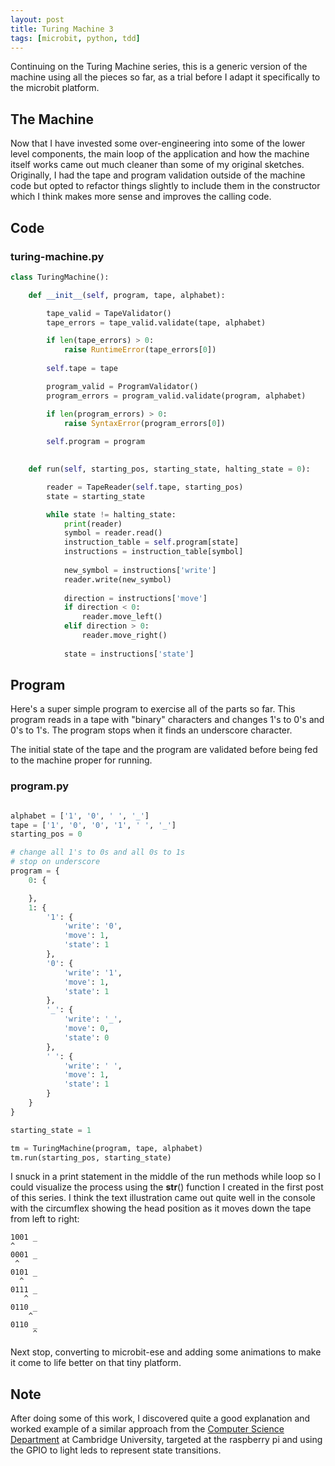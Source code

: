 ```yaml
---
layout: post
title: Turing Machine 3
tags: [microbit, python, tdd]
---
```


Continuing on the Turing Machine series, this is a generic version of the machine using all the pieces so far, as a trial 
before I adapt it specifically to the microbit platform.

## The Machine

Now that I have invested some over-engineering into some of the lower level components, the main loop of the application 
and how the machine itself works came out much cleaner than some of my original sketches. 
Originally, I had the tape and program validation outside of the machine code but opted to refactor things slightly to 
include them in the constructor which I think makes more sense and improves the calling code.

## Code

### turing-machine.py

```python
class TuringMachine():

    def __init__(self, program, tape, alphabet):

        tape_valid = TapeValidator()
        tape_errors = tape_valid.validate(tape, alphabet)

        if len(tape_errors) > 0:
            raise RuntimeError(tape_errors[0])
    
        self.tape = tape

        program_valid = ProgramValidator()
        program_errors = program_valid.validate(program, alphabet)

        if len(program_errors) > 0:
            raise SyntaxError(program_errors[0])
        
        self.program = program
        

    def run(self, starting_pos, starting_state, halting_state = 0):

        reader = TapeReader(self.tape, starting_pos)
        state = starting_state

        while state != halting_state:
            print(reader)
            symbol = reader.read()
            instruction_table = self.program[state]
            instructions = instruction_table[symbol]
            
            new_symbol = instructions['write']
            reader.write(new_symbol) 
        
            direction = instructions['move']
            if direction < 0:
                reader.move_left()
            elif direction > 0:
                reader.move_right()
                    
            state = instructions['state']

```

## Program 

Here's a super simple program to exercise all of the parts so far. This program reads in a tape with "binary" characters and 
changes 1's to 0's and 0's to 1's. The program stops when it finds an underscore character.

The initial state of the tape and the program are validated before being fed to the machine proper for running. 

### program.py 

```python

alphabet = ['1', '0', ' ', '_']
tape = ['1', '0', '0', '1', ' ', '_']
starting_pos = 0

# change all 1's to 0s and all 0s to 1s
# stop on underscore
program = {
    0: {

    },
    1: {
        '1': {
            'write': '0',
            'move': 1,
            'state': 1
        },
        '0': {
            'write': '1',
            'move': 1,
            'state': 1
        },
        '_': {
            'write': '_',
            'move': 0,
            'state': 0
        },
        ' ': {
            'write': ' ',
            'move': 1,
            'state': 1
        }
    }
}

starting_state = 1

tm = TuringMachine(program, tape, alphabet)
tm.run(starting_pos, starting_state)

```

I snuck in a print statement in the middle of the run methods while loop so I could visualize the process using the 
__str__() function I created in the first post of this series. I think the text illustration came out quite well in the 
console with the circumflex showing the head position as it moves down the tape from left to right:

```shell
1001 _
^
0001 _
 ^
0101 _
  ^
0111 _
   ^
0110 _
    ^
0110 _
     ^
```

Next stop, converting to microbit-ese and adding some animations to make it come to life better on that tiny platform.

## Note

After doing some of this work, I discovered quite a good explanation and worked example of a similar approach from 
the [Computer Science Department](https://www.cl.cam.ac.uk/projects/raspberrypi/tutorials/turing-machine/one.html) at 
Cambridge University, targeted at the raspberry pi and using the GPIO to light leds to represent state transitions.

